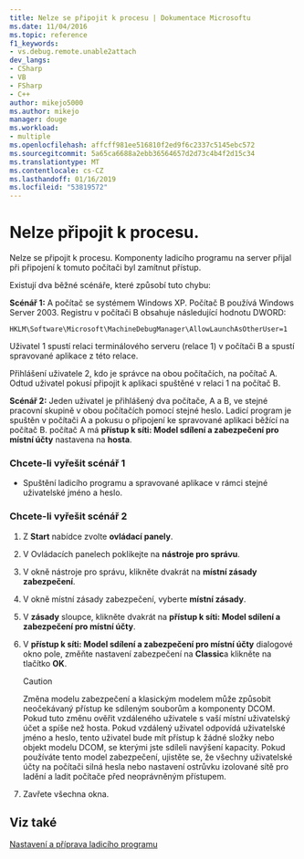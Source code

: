 ```yaml
---
title: Nelze se připojit k procesu | Dokumentace Microsoftu
ms.date: 11/04/2016
ms.topic: reference
f1_keywords:
- vs.debug.remote.unable2attach
dev_langs:
- CSharp
- VB
- FSharp
- C++
author: mikejo5000
ms.author: mikejo
manager: douge
ms.workload:
- multiple
ms.openlocfilehash: affcff981ee516810f2ed9f6c2337c5145ebc572
ms.sourcegitcommit: 5a65ca6688a2ebb36564657d2d73c4b4f2d15c34
ms.translationtype: MT
ms.contentlocale: cs-CZ
ms.lasthandoff: 01/16/2019
ms.locfileid: "53819572"
---
```

# <a name="unable-to-attach-to-the-process"></a>Nelze připojit k procesu.
Nelze se připojit k procesu. Komponenty ladicího programu na server přijal při připojení k tomuto počítači byl zamítnut přístup.  
  
 Existují dva běžné scénáře, které způsobí tuto chybu:  
  
 **Scénář 1:** A počítač se systémem Windows XP. Počítač B používá Windows Server 2003. Registru v počítači B obsahuje následující hodnotu DWORD:  
  
 `HKLM\Software\Microsoft\MachineDebugManager\AllowLaunchAsOtherUser=1`  
  
 Uživatel 1 spustí relaci terminálového serveru (relace 1) v počítači B a spustí spravované aplikace z této relace.  
  
 Přihlášení uživatele 2, kdo je správce na obou počítačích, na počítač A. Odtud uživatel pokusí připojit k aplikaci spuštěné v relaci 1 na počítač B.  
  
 **Scénář 2:** Jeden uživatel je přihlášený dva počítače, A a B, ve stejné pracovní skupině v obou počítačích pomocí stejné heslo. Ladicí program je spuštěn v počítači A a pokusu o připojení ke spravované aplikaci běžící na počítač B. počítač A má **přístup k síti: Model sdílení a zabezpečení pro místní účty** nastavena na **hosta**.  
  
### <a name="to-solve-scenario-1"></a>Chcete-li vyřešit scénář 1  
  
-   Spuštění ladicího programu a spravované aplikace v rámci stejné uživatelské jméno a heslo.  
  
### <a name="to-solve-scenario-2"></a>Chcete-li vyřešit scénář 2  
  
1.  Z **Start** nabídce zvolte **ovládací panely**.  
  
2.  V Ovládacích panelech poklikejte na **nástroje pro správu**.  
  
3.  V okně nástroje pro správu, klikněte dvakrát na **místní zásady zabezpečení**.  
  
4.  V okně místní zásady zabezpečení, vyberte **místní zásady**.  
  
5.  V **zásady** sloupce, klikněte dvakrát na **přístup k síti: Model sdílení a zabezpečení pro místní účty**.  
  
6.  V **přístup k síti: Model sdílení a zabezpečení pro místní účty** dialogové okno pole, změňte nastavení zabezpečení na **Classic**a klikněte na tlačítko **OK**.  
  
    > [!CAUTION]
    >  Změna modelu zabezpečení a klasickým modelem může způsobit neočekávaný přístup ke sdíleným souborům a komponenty DCOM. Pokud tuto změnu ověřit vzdáleného uživatele s vaší místní uživatelský účet a spíše než hosta. Pokud vzdálený uživatel odpovídá uživatelské jméno a heslo, tento uživatel bude mít přístup k žádné složky nebo objekt modelu DCOM, se kterými jste sdíleli navýšení kapacity. Pokud používáte tento model zabezpečení, ujistěte se, že všechny uživatelské účty na počítači silná hesla nebo nastavení ostrůvku izolované sítě pro ladění a ladit počítače před neoprávněným přístupem.  
  
7.  Zavřete všechna okna.  
  
## <a name="see-also"></a>Viz také  
 [Nastavení a příprava ladicího programu](../debugger/debugger-settings-and-preparation.md)